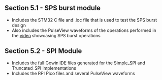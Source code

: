 ## Section 5.1 - SPS burst module
- Includes the STM32 C file and .ioc file that is used to test the SPS burst design
- Also includes the PulseView waveforms of the operations performed in the [video](https://youtu.be/q7COcFoSyC0) showcasing SPS burst operations

## Section 5.2 - SPI Module
- Includes the full Gowin IDE files generated for the Simple_SPI and Truncated_SPI implementations
- Includes the RPI Pico files and several PulseView waveforms 
